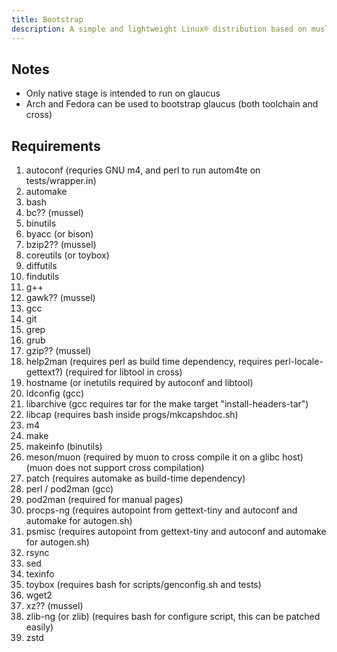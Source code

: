 ```yaml
---
title: Bootstrap
description: A simple and lightweight Linux® distribution based on musl libc and toybox
---
```


## Notes
- Only native stage is intended to run on glaucus
- Arch and Fedora can be used to bootstrap glaucus (both toolchain and cross)

## Requirements
1. autoconf (requries GNU m4, and perl to run autom4te on tests/wrapper.in)
2. automake
3. bash
4. bc?? (mussel)
5. binutils
6. byacc (or bison)
7. bzip2?? (mussel)
8. coreutils (or toybox)
9. diffutils
10. findutils
11. g++
12. gawk?? (mussel)
13. gcc
14. git
15. grep
16. grub
17. gzip?? (mussel)
18. help2man (requires perl as build time dependency, requires perl-locale-gettext?) (required for libtool in cross)
19. hostname (or inetutils required by autoconf and libtool)
20. ldconfig (gcc)
21. libarchive (gcc requires tar for the make target "install-headers-tar")
22. libcap (requires bash inside progs/mkcapshdoc.sh)
23. m4
24. make
25. makeinfo (binutils)
26. meson/muon (required by muon to cross compile it on a glibc host) (muon does not support cross compilation)
27. patch (requires automake as build-time dependency)
28. perl / pod2man (gcc)
29. pod2man (required for manual pages)
30. procps-ng (requires autopoint from gettext-tiny and autoconf and automake for autogen.sh)
31. psmisc (requires autopoint from gettext-tiny and autoconf and automake for autogen.sh)
32. rsync
33. sed
34. texinfo
35. toybox (requires bash for scripts/genconfig.sh and tests)
36. wget2
37. xz?? (mussel)
38. zlib-ng (or zlib) (requires bash for configure script, this can be patched easily)
39. zstd
